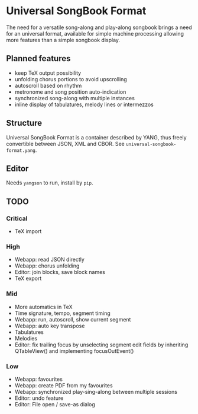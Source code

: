 # Universal SongBook Format

The need for a versatile song-along and play-along songbook brings a need for
an universal format, available for simple machine processing allowing more features
than a simple songbook display.

## Planned features

* keep TeX output possibility
* unfolding chorus portions to avoid upscrolling
* autoscroll based on rhythm
* metronome and song position auto-indication
* synchronized song-along with multiple instances
* inline display of tabulatures, melody lines or intermezzos

## Structure

Universal SongBook Format is a container described by YANG, thus freely
convertible between JSON, XML and CBOR. See `universal-songbook-format.yang`.

## Editor

Needs `yangson` to run, install by `pip`.

## TODO

### Critical
- TeX import

### High
- Webapp: read JSON directly
- Webapp: chorus unfolding
- Editor: join blocks, save block names
- TeX export

### Mid
- More automatics in TeX
- Time signature, tempo, segment timing
- Webapp: run, autoscroll, show current segment
- Webapp: auto key transpose
- Tabulatures
- Melodies
- Editor: fix trailing focus by unselecting segment edit fields
  by inheriting QTableView() and implementing focusOutEvent()

### Low
- Webapp: favourites
- Webapp: create PDF from my favourites
- Webapp: synchronized play-sing-along between multiple sessions
- Editor: undo feature
- Editor: File open / save-as dialog
